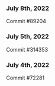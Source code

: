 ### July 8th, 2022

Commit #89204

### July 5th, 2022

Commit #314353


### July 4th, 2022

Commit #72281
